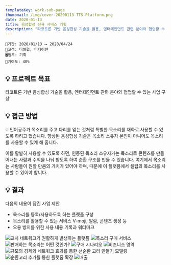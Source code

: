 ```yaml
---
templateKey: work-sub-page
thumbnail: /img/cover-20200113-TTS-Platform.png
date: 2020-01-13
title: 음성합성 신규 서비스 기획
description: "타코트론 기반 음성합성 기술을 활용, 엔터테인먼트 관련 분야와 협업할 수 있는 사업 구상"
---
```

```
📅기간: 2020/01/13 ⭢ 2020/04/24
🤝고객: 더셀럽, 미디어젠
🖥️업무: 기획
🎯기여도: 40%
```

## 💡 프로젝트 목표
타코트론 기반 음성합성 기술을 활용, 엔터테인먼트 관련 분야와 협업할 수 있는 사업 구상

## 💡 접근 방법
💡 인어공주가 목소리를 주고 다리를 얻는 것처럼 특별한 목소리를 재화로 사용할 수 있도록 하려고 했습니다. 향상된 음성합성 기술은 목소리 소유자 본인이 아니어도 목소리를 사용할 수 있게 해 줍니다.

이를 활발히 사용할 수 있도록 하면, 인증된 목소리 소유자가는 목소리로 콘텐츠를 만들어내는 사람과 수익을 나눠 받도록 하여 순환 구조를 만들 수 있습니다. 여기에서 목소리는 사람들이 원할 만큼의 가치가 있어야 하며, 때문에 이 플랫폼에서 셀럽의 목소리를 사용할 수 있어야 합니다.

## 💡 결과
다음의 내용이 담긴 사업 제안

- 목소리를 등록/사용하도록 하는 플랫폼 구성
- 목소리를 활용할 수 있는 서비스 V-moji, 알람, 콘텐츠 생성 등
- 오용 방지를 위한 사용 내용 기록과 워터마크

![교차 네트워크가 원활하게 발생하는 플랫폼](/img/TTS-Platform-001.png)
![목소리 구매 서비스](/img/TTS-Platform-002.png)
![판매하는 목소리는 어떤 것인가?](/img/TTS-Platform-003.png)
![구매 시나리오](/img/TTS-Platform-004.png)
![비즈니스 영역](/img/TTS-Platform-005.png)
![규모의 경제와 네트워크 효과를 통한 선순환 고리 만들기 모델링](/img/TTS-Platform-006.png)
![순환고리 추가를 통한 플랫폼 확장](/img/TTS-Platform-007.png)
![매출](/img/TTS-Platform-008.png)